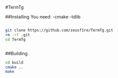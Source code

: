 #TermTg

##Installing
You need:
-cmake
-tdlib

```
```
```bash
git clone https://github.com/zeusf1re/TermTg.git
rm -rf .git
cd TermTg
```
```
```
##Building
```bash
cd build
cmake ..
make
```
```
```
```

